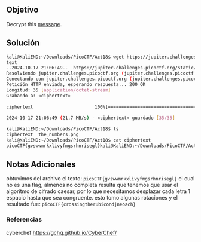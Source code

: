 ## Objetivo 
Decrypt this [message](https://jupiter.challenges.picoctf.org/static/7d707a443e95054dc4cf30b1d9522ef0/ciphertext).
## Solución  
```bash
kali@KaliEND:~/Downloads/PicoCTF/Act18$ wget https://jupiter.challenges.picoctf.org/static/7d707a443e95054dc4cf30b1d9522ef0/cipher  
text  
--2024-10-17 21:06:49--  https://jupiter.challenges.picoctf.org/static/7d707a443e95054dc4cf30b1d9522ef0/ciphertext  
Resolviendo jupiter.challenges.picoctf.org (jupiter.challenges.picoctf.org)... 3.131.60.8  
Conectando con jupiter.challenges.picoctf.org (jupiter.challenges.picoctf.org)[3.131.60.8]:443... conectado.  
Petición HTTP enviada, esperando respuesta... 200 OK  
Longitud: 35 [application/octet-stream]  
Grabando a: «ciphertext»  
  
ciphertext                       100%[========================================================>]      35  --.-KB/s    en 0s         
  
2024-10-17 21:06:49 (21,7 MB/s) - «ciphertext» guardado [35/35]  
  
kali@KaliEND:~/Downloads/PicoCTF/Act18$ ls  
ciphertext  the_numbers.png  
kali@KaliEND:~/Downloads/PicoCTF/Act18$ cat ciphertext    
picoCTF{gvswwmrkxlivyfmgsrhnrisegl}kali@KaliEND:~/Downloads/PicoCTF/Act18$
```
## Notas Adicionales 
obtuvimos del archivo el texto: `picoCTF{gvswwmrkxlivyfmgsrhnrisegl}`
el cual no es una flag, almenos no completa resulta que tenemos que usar el algoritmo de cifrado caesar, por lo que necesitamos desplazar cada letra 1 espacio hasta que sea congruente.
esto tomo algunas rotaciones y el resultado fue: `picoCTF{crossingtherubicondjneoach}`
### Referencias
cyberchef
https://gchq.github.io/CyberChef/